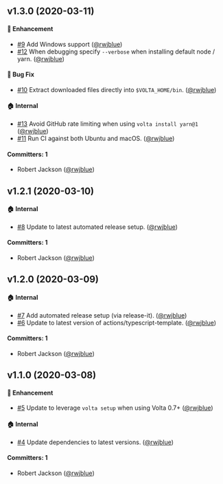 ## v1.3.0 (2020-03-11)

#### :rocket: Enhancement
* [#9](https://github.com/rwjblue/setup-volta/pull/9) Add Windows support ([@rwjblue](https://github.com/rwjblue))
* [#12](https://github.com/rwjblue/setup-volta/pull/12) When debugging specify `--verbose` when installing default node / yarn. ([@rwjblue](https://github.com/rwjblue))

#### :bug: Bug Fix
* [#10](https://github.com/rwjblue/setup-volta/pull/10) Extract downloaded files directly into `$VOLTA_HOME/bin`. ([@rwjblue](https://github.com/rwjblue))

#### :house: Internal
* [#13](https://github.com/rwjblue/setup-volta/pull/13) Avoid GitHub rate limiting when using `volta install yarn@1` ([@rwjblue](https://github.com/rwjblue))
* [#11](https://github.com/rwjblue/setup-volta/pull/11) Run CI against both Ubuntu and macOS. ([@rwjblue](https://github.com/rwjblue))

#### Committers: 1
- Robert Jackson ([@rwjblue](https://github.com/rwjblue))


## v1.2.1 (2020-03-10)

#### :house: Internal
* [#8](https://github.com/rwjblue/setup-volta/pull/8) Update to latest automated release setup. ([@rwjblue](https://github.com/rwjblue))

#### Committers: 1
- Robert Jackson ([@rwjblue](https://github.com/rwjblue))


## v1.2.0 (2020-03-09)

#### :house: Internal
* [#7](https://github.com/rwjblue/setup-volta/pull/7) Add automated release setup (via release-it). ([@rwjblue](https://github.com/rwjblue))
* [#6](https://github.com/rwjblue/setup-volta/pull/6) Update to latest version of actions/typescript-template. ([@rwjblue](https://github.com/rwjblue))

#### Committers: 1
- Robert Jackson ([@rwjblue](https://github.com/rwjblue))

## v1.1.0 (2020-03-08)

#### :rocket: Enhancement
* [#5](https://github.com/rwjblue/setup-volta/pull/5) Update to leverage `volta setup` when using Volta 0.7+ ([@rwjblue](https://github.com/rwjblue))

#### :house: Internal
* [#4](https://github.com/rwjblue/setup-volta/pull/4) Update dependencies to latest versions. ([@rwjblue](https://github.com/rwjblue))

#### Committers: 1
- Robert Jackson ([@rwjblue](https://github.com/rwjblue))
